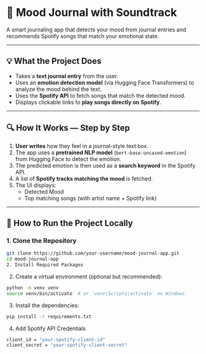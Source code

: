 # 🎵 Mood Journal with Soundtrack

A smart journaling app that detects your mood from journal entries and recommends Spotify songs that match your emotional state.

---

## 💡 What the Project Does

-  Takes a **text journal entry** from the user.
-  Uses an **emotion detection model** (via Hugging Face Transformers) to analyze the mood behind the text.
-  Uses the **Spotify API** to fetch songs that match the detected mood.
-  Displays clickable links to **play songs directly on Spotify**.

---

## 🔍 How It Works — Step by Step

1. **User writes** how they feel in a journal-style text box.
2. The app uses a **pretrained NLP model** (`bert-base-uncased-emotion`) from Hugging Face to detect the emotion.
3. The predicted emotion is then used as a **search keyword** in the Spotify API.
4. A list of **Spotify tracks matching the mood** is fetched.
5. The UI displays:
   -  Detected Mood
   -  Top matching songs (with artist name + Spotify link)

---

## 🚀 How to Run the Project Locally

### 1. Clone the Repository

```bash
git clone https://github.com/your-username/mood-journal-app.git
cd mood-journal-app
2. Install Required Packages
```

2. Create a virtual environment (optional but recommended):

```bash
python -m venv venv
source venv/bin/activate  # or `venv\Scripts\activate` on Windows
```
3. Install the dependencies:
```bash
pip install -r requirements.txt
```
4. Add Spotify API Credentials
 ```bash
 client_id = "your-spotify-client-id"
 client_secret = "your-spotify-client-secret"
  ```
